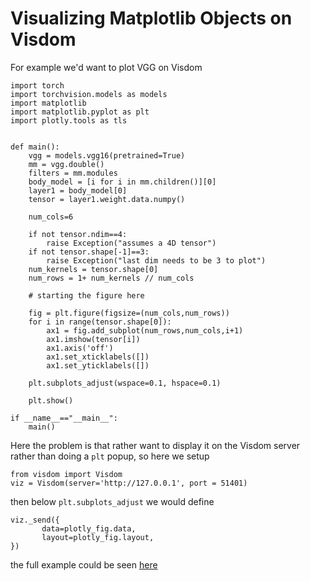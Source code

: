 # Visualizing Matplotlib Objects on Visdom

For example we'd want to plot VGG on Visdom

```
import torch
import torchvision.models as models
import matplotlib
import matplotlib.pyplot as plt
import plotly.tools as tls


def main():
    vgg = models.vgg16(pretrained=True)
    mm = vgg.double()
    filters = mm.modules
    body_model = [i for i in mm.children()][0]
    layer1 = body_model[0]
    tensor = layer1.weight.data.numpy()

    num_cols=6

    if not tensor.ndim==4:
        raise Exception("assumes a 4D tensor")
    if not tensor.shape[-1]==3:
        raise Exception("last dim needs to be 3 to plot")
    num_kernels = tensor.shape[0]
    num_rows = 1+ num_kernels // num_cols

    # starting the figure here

    fig = plt.figure(figsize=(num_cols,num_rows))
    for i in range(tensor.shape[0]):
        ax1 = fig.add_subplot(num_rows,num_cols,i+1)
        ax1.imshow(tensor[i])
        ax1.axis('off')
        ax1.set_xticklabels([])
        ax1.set_yticklabels([])

    plt.subplots_adjust(wspace=0.1, hspace=0.1)

	plt.show()

if __name__=="__main__":
    main()

```

Here the problem is that rather want to display it on the Visdom server rather than doing a `plt` popup, so here we setup

```
from visdom import Visdom
viz = Visdom(server='http://127.0.0.1', port = 51401)
```

then below `plt.subplots_adjust` we would define

```
viz._send({
       data=plotly_fig.data,
       layout=plotly_fig.layout,
})

```

the full example could be seen [here](https://github.com/dendisuhubdy/ccw1_trainstats/blob/master/pytorch/vgg/main.py)
